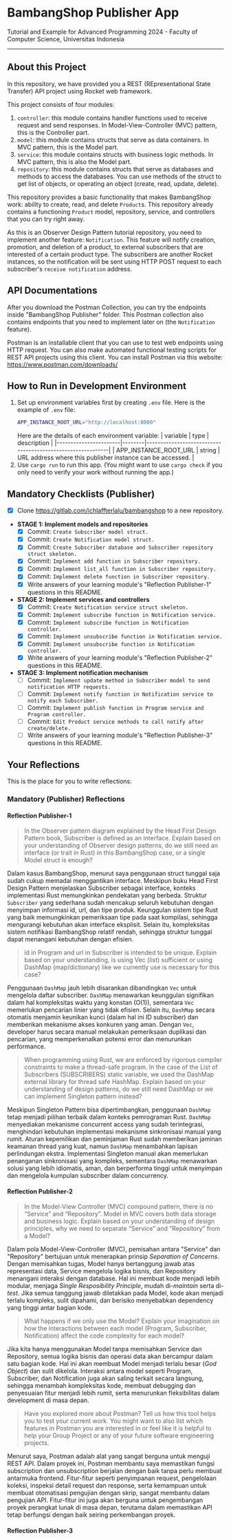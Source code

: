 # BambangShop Publisher App
Tutorial and Example for Advanced Programming 2024 - Faculty of Computer Science, Universitas Indonesia

---

## About this Project
In this repository, we have provided you a REST (REpresentational State Transfer) API project using Rocket web framework.

This project consists of four modules:
1.  `controller`: this module contains handler functions used to receive request and send responses.
    In Model-View-Controller (MVC) pattern, this is the Controller part.
2.  `model`: this module contains structs that serve as data containers.
    In MVC pattern, this is the Model part.
3.  `service`: this module contains structs with business logic methods.
    In MVC pattern, this is also the Model part.
4.  `repository`: this module contains structs that serve as databases and methods to access the databases.
    You can use methods of the struct to get list of objects, or operating an object (create, read, update, delete).

This repository provides a basic functionality that makes BambangShop work: ability to create, read, and delete `Product`s.
This repository already contains a functioning `Product` model, repository, service, and controllers that you can try right away.

As this is an Observer Design Pattern tutorial repository, you need to implement another feature: `Notification`.
This feature will notify creation, promotion, and deletion of a product, to external subscribers that are interested of a certain product type.
The subscribers are another Rocket instances, so the notification will be sent using HTTP POST request to each subscriber's `receive notification` address.

## API Documentations

After you download the Postman Collection, you can try the endpoints inside "BambangShop Publisher" folder.
This Postman collection also contains endpoints that you need to implement later on (the `Notification` feature).

Postman is an installable client that you can use to test web endpoints using HTTP request.
You can also make automated functional testing scripts for REST API projects using this client.
You can install Postman via this website: https://www.postman.com/downloads/

## How to Run in Development Environment
1.  Set up environment variables first by creating `.env` file.
    Here is the example of `.env` file:
    ```bash
    APP_INSTANCE_ROOT_URL="http://localhost:8000"
    ```
    Here are the details of each environment variable:
    | variable              | type   | description                                                |
    |-----------------------|--------|------------------------------------------------------------|
    | APP_INSTANCE_ROOT_URL | string | URL address where this publisher instance can be accessed. |
2.  Use `cargo run` to run this app.
    (You might want to use `cargo check` if you only need to verify your work without running the app.)

## Mandatory Checklists (Publisher)
-   [x] Clone https://gitlab.com/ichlaffterlalu/bambangshop to a new repository.
-   **STAGE 1: Implement models and repositories**
    -   [x] Commit: `Create Subscriber model struct.`
    -   [x] Commit: `Create Notification model struct.`
    -   [x] Commit: `Create Subscriber database and Subscriber repository struct skeleton.`
    -   [x] Commit: `Implement add function in Subscriber repository.`
    -   [x] Commit: `Implement list_all function in Subscriber repository.`
    -   [x] Commit: `Implement delete function in Subscriber repository.`
    -   [x] Write answers of your learning module's "Reflection Publisher-1" questions in this README.
-   **STAGE 2: Implement services and controllers**
    -   [x] Commit: `Create Notification service struct skeleton.`
    -   [x] Commit: `Implement subscribe function in Notification service.`
    -   [x] Commit: `Implement subscribe function in Notification controller.`
    -   [x] Commit: `Implement unsubscribe function in Notification service.`
    -   [x] Commit: `Implement unsubscribe function in Notification controller.`
    -   [x] Write answers of your learning module's "Reflection Publisher-2" questions in this README.
-   **STAGE 3: Implement notification mechanism**
    -   [ ] Commit: `Implement update method in Subscriber model to send notification HTTP requests.`
    -   [ ] Commit: `Implement notify function in Notification service to notify each Subscriber.`
    -   [ ] Commit: `Implement publish function in Program service and Program controller.`
    -   [ ] Commit: `Edit Product service methods to call notify after create/delete.`
    -   [ ] Write answers of your learning module's "Reflection Publisher-3" questions in this README.

## Your Reflections
This is the place for you to write reflections:

### Mandatory (Publisher) Reflections

#### Reflection Publisher-1
> In the Observer pattern diagram explained by the Head First Design Pattern book, Subscriber is defined as an interface. Explain based on your understanding of Observer design patterns, do we still need an interface (or trait in Rust) in this BambangShop case, or a single Model struct is enough?

Dalam kasus BambangShop, menurut saya penggunaan struct tunggal saja sudah cukup memadai menggantikan interface. Meskipun buku Head First Design Pattern menjelaskan Subscriber sebagai interface, konteks implementasi Rust memungkinkan pendekatan yang berbeda. Struktur `Subscriber` yang sederhana sudah mencakup seluruh kebutuhan dengan menyimpan informasi id, url, dan tipe produk. Keunggulan sistem tipe Rust yang baik memungkinkan pemeriksaan tipe pada saat kompilasi, sehingga mengurangi kebutuhan akan interface eksplisit. Selain itu, kompleksitas sistem notifikasi BambangShop relatif rendah, sehingga struktur tunggal dapat menangani kebutuhan dengan efisien.

> id in Program and url in Subscriber is intended to be unique. Explain based on your understanding, is using Vec (list) sufficient or using DashMap (map/dictionary) like we currently use is necessary for this case?

Penggunaan `DashMap` jauh lebih disarankan dibandingkan `Vec` untuk mengelola daftar subscriber. `DashMap` menawarkan keunggulan signifikan dalam hal kompleksitas waktu yang konstan (O(1)), sementara `Vec` memerlukan pencarian linier yang tidak efisien. Selain itu, `DashMap` secara otomatis menjamin keunikan kunci (dalam hal ini ID subscriber) dan memberikan mekanisme akses konkuren yang aman. Dengan `Vec`, developer harus secara manual melakukan pemeriksaan duplikasi dan pencarian, yang memperkenalkan potensi error dan menurunkan performance.

> When programming using Rust, we are enforced by rigorous compiler constraints to make a thread-safe program. In the case of the List of Subscribers (SUBSCRIBERS) static variable, we used the DashMap external library for thread safe HashMap. Explain based on your understanding of design patterns, do we still need DashMap or we can implement Singleton pattern instead?

Meskipun Singleton Pattern bisa dipertimbangkan, penggunaan `DashMap` tetap menjadi pilihan terbaik dalam konteks pemrograman Rust. `DashMap` menyediakan mekanisme concurrent access yang sudah terintegrasi, menghindari kebutuhan implementasi mekanisme sinkronisasi manual yang rumit. Aturan kepemilikan dan peminjaman Rust sudah memberikan jaminan keamanan thread yang kuat, namun `DashMap` menambahkan lapisan perlindungan ekstra. Implementasi Singleton manual akan memerlukan penanganan sinkronisasi yang kompleks, sementara `DashMap` menawarkan solusi yang lebih idiomatis, aman, dan berperforma tinggi untuk menyimpan dan mengelola kumpulan subscriber dalam concurrency.

#### Reflection Publisher-2
> In the Model-View Controller (MVC) compound pattern, there is no “Service” and “Repository”. Model in MVC covers both data storage and business logic. Explain based on your understanding of design principles, why we need to separate “Service” and “Repository” from a Model?

Dalam pola Model-View-Controller (MVC), pemisahan antara "Service" dan "Repository" bertujuan untuk menerapkan prinsip *Separation of Concerns*. Dengan memisahkan tugas, Model hanya bertanggung jawab atas representasi data, Service mengelola logika bisnis, dan Repository menangani interaksi dengan database. Hal ini membuat kode menjadi lebih modular, menjaga *Single Resposibility Principle*, mudah di-*maintain* serta di-*test*. Jika semua tanggung jawab diletakkan pada Model, kode akan menjadi terlalu kompleks, sulit dipahami, dan berisiko menyebabkan dependency yang tinggi antar bagian kode.
   
> What happens if we only use the Model? Explain your imagination on how the interactions between each model (Program, Subscriber, Notification) affect the code complexity for each model?

Jika kita hanya menggunakan Model tanpa memisahkan Service dan Repository, semua logika bisnis dan operasi data akan bercampur dalam satu bagian kode. Hal ini akan membuat Model menjadi terlalu besar (*God Object*) dan sulit dikelola. Interaksi antara model seperti Program, Subscriber, dan Notification juga akan saling terkait secara langsung, sehingga menambah kompleksitas kode, membuat debugging dan penyesuaian fitur menjadi lebih rumit, serta menurunkan fleksibilitas dalam development di masa depan.

> Have you explored more about Postman? Tell us how this tool helps you to test your current work. You might want to also list which features in Postman you are interested in or feel like it is helpful to help your Group Project or any of your future software engineering projects.

Menurut saya, Postman adalah alat yang sangat berguna untuk menguji REST API. Dalam proyek ini, Postman membantu saya memastikan fungsi subscription dan unsubscription berjalan dengan baik tanpa perlu membuat antarmuka frontend. Fitur-fitur seperti penyimpanan request, pengelolaan koleksi, inspeksi detail request dan response, serta kemampuan untuk membuat otomatisasi pengujian dengan skrip, sangat membantu dalam pengujian API. Fitur-fitur ini juga akan berguna untuk pengembangan proyek perangkat lunak di masa depan, terutama dalam memastikan API tetap berfungsi dengan baik seiring perkembangan proyek.
#### Reflection Publisher-3
